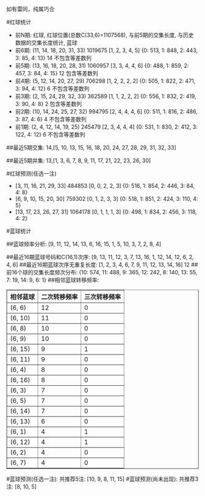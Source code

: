<!-- 
.. title: 双色球2016010期(2016-01-24)数据分析报告
.. slug: slott-2016010-2016-01-24-report
.. date: 2016-01-25 08:00:00 UTC+08:00
.. tags: Lottery
.. link: 
.. description: 
.. type: text
-->

如有雷同，纯属巧合

<!-- TEASER_END-->

#红球统计

- 前N期: 红球, 红球位置(总数C(33,6)=1107568), 与前5期的交集长度, 与历史数据的交集长度统计, 蓝球
- 前6期: (11, 14, 18, 20, 31, 33) 1019675 [1, 2, 3, 4, 5] {0: 513, 1: 848, 2: 443, 3: 85, 4: 13} 14 不包含等差数列
- 前5期: (13, 16, 18, 20, 28, 31) 1060957 [3, 3, 4, 4, 6] {0: 488, 1: 859, 2: 457, 3: 84, 4: 15} 12 包含等差数列
- 前4期: (5, 12, 14, 20, 27, 29) 706298 [1, 2, 2, 2, 2] {0: 505, 1: 822, 2: 471, 3: 94, 4: 12} 6 不包含等差数列
- 前3期: (2, 15, 24, 29, 32, 33) 362589 [1, 1, 2, 2, 2] {0: 556, 1: 832, 2: 419, 3: 90, 4: 8} 2 包含等差数列
- 前2期: (10, 14, 24, 25, 27, 32) 994795 [2, 4, 4, 4, 6] {0: 511, 1: 816, 2: 486, 3: 87, 4: 6} 4 不包含等差数列
- 前1期: (2, 4, 12, 14, 19, 25) 245479 [2, 3, 4, 4, 4] {0: 531, 1: 830, 2: 412, 3: 122, 4: 12} 6 不包含等差数列

##最近5期交集:
14,[5, 10, 13, 15, 16, 18, 20, 24, 27, 28, 29, 31, 32, 33]

##最近5期并集:
13,[1, 3, 6, 7, 8, 9, 11, 17, 21, 22, 23, 26, 30]

#红球预测(任选一注)

- [3, 11, 16, 21, 29, 33] 484853 [0, 0, 2, 2, 3] {0: 516, 1: 854, 2: 446, 3: 84, 4: 8}
- [6, 9, 10, 15, 20, 30] 759302 [0, 1, 2, 3, 3] {0: 518, 1: 851, 2: 424, 3: 110, 4: 5}
- [13, 17, 23, 26, 27, 31] 1064178 [0, 1, 1, 1, 3] {0: 498, 1: 834, 2: 456, 3: 118, 4: 2}

#蓝球统计

##蓝球频率分析:
[9, 11, 12, 14, 13, 6, 16, 15, 1, 5, 10, 3, 7, 2, 8, 4]

##最近16期蓝球号码和C(16,1)次序:
 [9, 13, 11, 12, 3, 7, 13, 16, 1, 12, 14, 12, 6, 2, 4, 6]
##最近16期蓝球次序无重复长度:
 [1, 2, 3, 4, 6, 7, 9, 11, 12, 13, 14, 16] 12
##前16个球的交集长度频次分布:
{10: 574, 11: 488, 9: 365, 12: 242, 8: 140, 13: 55, 7: 19, 14: 9, 6: 1}
##相邻蓝球转移频率:
 <table border="1" class="table table-striped dataframe">
  <thead>
    <tr style="text-align: right;">
      <th>相邻蓝球</th>
      <th>二次转移频率</th>
      <th>三次转移频率</th>
    </tr>
  </thead>
  <tbody>
    <tr>
      <td>(6, 6)</td>
      <td>12</td>
      <td>0</td>
    </tr>
    <tr>
      <td>(6, 10)</td>
      <td>11</td>
      <td>0</td>
    </tr>
    <tr>
      <td>(6, 8)</td>
      <td>10</td>
      <td>0</td>
    </tr>
    <tr>
      <td>(6, 9)</td>
      <td>10</td>
      <td>0</td>
    </tr>
    <tr>
      <td>(6, 15)</td>
      <td>9</td>
      <td>1</td>
    </tr>
    <tr>
      <td>(6, 11)</td>
      <td>9</td>
      <td>0</td>
    </tr>
    <tr>
      <td>(6, 4)</td>
      <td>8</td>
      <td>0</td>
    </tr>
    <tr>
      <td>(6, 16)</td>
      <td>8</td>
      <td>0</td>
    </tr>
    <tr>
      <td>(6, 3)</td>
      <td>7</td>
      <td>0</td>
    </tr>
    <tr>
      <td>(6, 5)</td>
      <td>7</td>
      <td>0</td>
    </tr>
    <tr>
      <td>(6, 14)</td>
      <td>7</td>
      <td>0</td>
    </tr>
    <tr>
      <td>(6, 13)</td>
      <td>6</td>
      <td>0</td>
    </tr>
    <tr>
      <td>(6, 1)</td>
      <td>4</td>
      <td>1</td>
    </tr>
    <tr>
      <td>(6, 12)</td>
      <td>4</td>
      <td>1</td>
    </tr>
    <tr>
      <td>(6, 2)</td>
      <td>4</td>
      <td>0</td>
    </tr>
    <tr>
      <td>(6, 7)</td>
      <td>4</td>
      <td>0</td>
    </tr>
  </tbody>
</table>
#蓝球预测(任选一注):
共推荐5注: [10, 9, 8, 11, 15]
#蓝球预测(尚未出现):
共推荐3注: [8, 10, 5]

